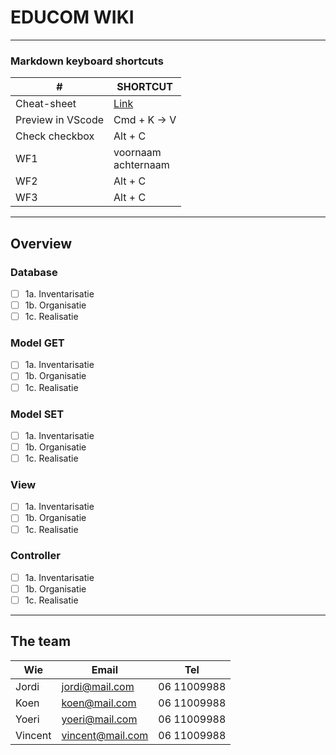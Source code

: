 # EDUCOM WIKI
---

### Markdown keyboard shortcuts
| # | SHORTCUT |
| - | -------- |
| Cheat-sheet | [Link](https://www.markdownguide.org/cheat-sheet/) |
| Preview in VScode | Cmd + K -> V |
| Check checkbox | Alt + C |
| WF1 | voornaam <br> achternaam |
| WF2 | Alt + C |
| WF3 | Alt + C |

---
## Overview
### Database
- [ ] 1a. Inventarisatie
- [ ] 1b. Organisatie
- [ ] 1c. Realisatie

### Model GET
- [ ] 1a. Inventarisatie
- [ ] 1b. Organisatie
- [ ] 1c. Realisatie
  
### Model SET
- [ ] 1a. Inventarisatie
- [ ] 1b. Organisatie
- [ ] 1c. Realisatie

### View
- [ ] 1a. Inventarisatie
- [ ] 1b. Organisatie
- [ ] 1c. Realisatie

### Controller
- [ ] 1a. Inventarisatie
- [ ] 1b. Organisatie
- [ ] 1c. Realisatie
---
## The team
| Wie | Email | Tel |
| --- | ----- | --- |
| Jordi | jordi@mail.com | 06 11009988 |
| Koen | koen@mail.com | 06 11009988 |
| Yoeri | yoeri@mail.com | 06 11009988 |
| Vincent | vincent@mail.com | 06 11009988 |


